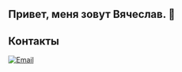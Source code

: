 ## Привет, меня зовут Вячеслав. 👋

## Контакты

[![Email](https://img.shields.io/badge/Email-M-red?style=for-the-badge&logo=mail&logoColor=white&color=red&labelColor=darkred)](mailto:kiprinvs@gmail.com)
<!--
**kiprinvs/kiprinvs** is a ✨ _special_ ✨ repository because its `README.md` (this file) appears on your GitHub profile.

Here are some ideas to get you started:

- 🔭 I’m currently working on ...
- 🌱 I’m currently learning ...
- 👯 I’m looking to collaborate on ...
- 🤔 I’m looking for help with ...
- 💬 Ask me about ...
- 📫 How to reach me: ...
- 😄 Pronouns: ...
- ⚡ Fun fact: ...
-->
